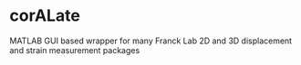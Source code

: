 # corALate
MATLAB GUI based wrapper for many Franck Lab 2D and 3D displacement and strain measurement packages
